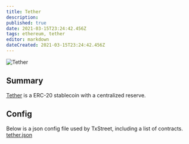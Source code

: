 ```yaml
---
title: Tether
description:
published: true
date: 2021-03-15T23:24:42.456Z
tags: ethereum, tether
editor: markdown
dateCreated: 2021-03-15T23:24:42.456Z
---
```


![Tether](https://txstreet.com/static/img/singles/house_logos/tether.png)

## Summary

<a href="https://tether.to" target="_blank">Tether</a> is a ERC-20 stablecoin with a centralized reserve.

## Config

Below is a json config file used by TxStreet, including a list of contracts. [tether.json](/ethereum/houses/tether.json)